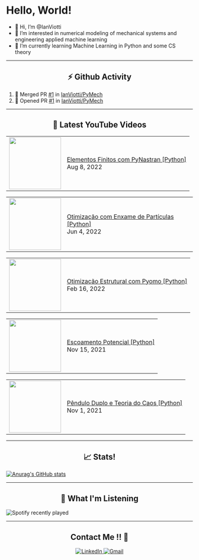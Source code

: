 <!---
IanViotti/IanViotti is a ✨ special ✨ repository because its `README.md` (this file) appears on your GitHub profile.
You can click the Preview link to take a look at your changes.
--->
# Hello, World!

- 👋 Hi, I’m @IanViotti
- 👀 I’m interested in numerical modeling of mechanical systems and engineering applied machine learning 
- 🌱 I’m currently learning Machine Learning in Python and some CS theory


----

<h2 align="center"> ⚡ Github Activity </h2> 

<!--START_SECTION:activity-->
1. 🎉 Merged PR [#1](https://github.com/IanViotti/PyMech/pull/1) in [IanViotti/PyMech](https://github.com/IanViotti/PyMech)
2. 💪 Opened PR [#1](https://github.com/IanViotti/PyMech/pull/1) in [IanViotti/PyMech](https://github.com/IanViotti/PyMech)
<!--END_SECTION:activity-->

---

<h2 align="center"> 👀 Latest YouTube Videos </h2>

<!-- BLOG-POST-LIST:START --><table><tr><td><a href="https://www.youtube.com/watch?v=GsCaQSSMG4c"><img width="140px" src="https://i.ytimg.com/vi/GsCaQSSMG4c/mqdefault.jpg"></a></td>
<td><a href="https://www.youtube.com/watch?v=GsCaQSSMG4c">Elementos Finitos com PyNastran [Python]</a><br/>Aug 8, 2022</td></tr></table>
<table><tr><td><a href="https://www.youtube.com/watch?v=OVvnL9Zf_t4"><img width="140px" src="https://i.ytimg.com/vi/OVvnL9Zf_t4/mqdefault.jpg"></a></td>
<td><a href="https://www.youtube.com/watch?v=OVvnL9Zf_t4">Otimização com Enxame de Partículas [Python]</a><br/>Jun 4, 2022</td></tr></table>
<table><tr><td><a href="https://www.youtube.com/watch?v=vD9_88WPVA4"><img width="140px" src="https://i.ytimg.com/vi/vD9_88WPVA4/mqdefault.jpg"></a></td>
<td><a href="https://www.youtube.com/watch?v=vD9_88WPVA4">Otimização Estrutural com Pyomo [Python]</a><br/>Feb 16, 2022</td></tr></table>
<table><tr><td><a href="https://www.youtube.com/watch?v=uMg87XQa44o"><img width="140px" src="https://i.ytimg.com/vi/uMg87XQa44o/mqdefault.jpg"></a></td>
<td><a href="https://www.youtube.com/watch?v=uMg87XQa44o">Escoamento Potencial [Python]</a><br/>Nov 15, 2021</td></tr></table>
<table><tr><td><a href="https://www.youtube.com/watch?v=-tvy-dsPwgo"><img width="140px" src="https://i.ytimg.com/vi/-tvy-dsPwgo/mqdefault.jpg"></a></td>
<td><a href="https://www.youtube.com/watch?v=-tvy-dsPwgo">Pêndulo Duplo e Teoria do Caos [Python]</a><br/>Nov 1, 2021</td></tr></table>
<!-- BLOG-POST-LIST:END -->

---

<h2 align="center">📈 Stats! </h2>  

<p align="center">

[![Anurag's GitHub stats](https://github-readme-stats.vercel.app/api?username=IanViotti&theme=radical)](https://github.com/IanViotti/github-readme-stats)

</p>

---

<h2 align="center">🎵 What I'm Listening </h2>  

<p align="center">
  
![Spotify recently played](https://spotify-recently-played-readme.vercel.app/api?user=12165404946&count=3)

</p>

---

<h2 align="center">Contact Me !! 🤝</h2> 

<p align="center">
<a href="https://www.linkedin.com/in/ianviotti/" target="_blank">
<img alt="LinkedIn" src="https://img.shields.io/badge/linkedin%20-%230077B5.svg?&style=for-the-badge&logo=linkedin&logoColor=white"/>
</a>
<a href="mailto:ianviotti@hotmail.com">
<img alt="Gmail" src="https://img.shields.io/badge/Gmail-D14836?style=for-the-badge&logo=gmail&logoColor=white" />
</p> 
